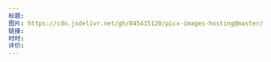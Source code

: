 ```yaml
---
标题: 
图片: https://cdn.jsdelivr.net/gh/845415120/picx-images-hosting@master/20240220/image.14jue0kbqo74.png
链接: 
时时: 
评价:
---
```


